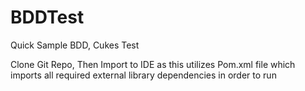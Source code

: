 BDDTest
=======

Quick Sample BDD, Cukes Test

Clone Git Repo, Then Import to IDE as this utilizes Pom.xml file which imports all required external library dependencies 
in order to run

